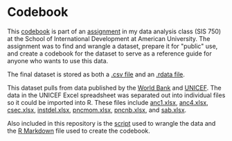 # Codebook

This [codebook](codebook.pdf) is part of an [assignment](codebook-assignment.pdf) in my data analysis class (SIS 750) at the School of International Development at American University. The assignment was to find and wrangle a dataset, prepare it for "public" use, and create a codebook for the dataset to serve as a reference guide for anyone who wants to use this data.

The final dataset is stored as both a [.csv file](maternal_health_2014.csv) and an [.rdata file](maternal_health_2014.rdata).

This dataset pulls from data published by the [World Bank](WB_MMR_2014.csv) and [UNICEF](Maternal-and-Newborn-Coverage-Database-December-2022.xlsx). The data in the UNICEF Excel spreadsheet was separated out into individual files so it could be imported into R. These files include [anc1.xlsx](anc1.xlsx), [anc4.xlsx](anc4.xlsx), [csec.xlsx](csec.xlsx), [instdel.xlsx](instdel.xlsx), [pncmom.xlsx](pncmom.xlsx), [pncnb.xlsx](pncnb.xlsx), and [sab.xlsx](sab.xlsx).

Also included in this repository is the [script](codebook.R) used to wrangle the data and the [R Markdown](codebook.Rmd) file used to create the codebook.

